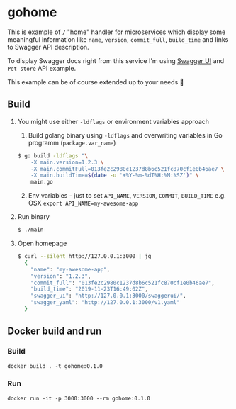 # gohome

This is example of `/` "home" handler for microservices which display some meaningful information like `name`, `version`, `commit_full`, `build_time` and links to Swagger API description.

To display Swagger docs right from this service I'm using [Swagger UI](https://github.com/swagger-api/swagger-ui) and `Pet store` API example.

This example can be of course extended up to your needs 🙂

## Build

1. You might use either `-ldflags` or environment variables approach
    1. Build golang binary using `-ldflags` and overwriting variables in Go programm (`package.var_name`)
    ```bash
    $ go build -ldflags "\
        -X main.version=1.2.3 \
        -X main.commitFull=013fe2c2980c1237d8b6c521fc870cf1e0b46ae7 \
        -X main.buildTime=$(date -u '+%Y-%m-%dT%H:%M:%SZ')" \
        main.go
    ```
    2. Env variables - just to set `API_NAME`, `VERSION`, `COMMIT`, `BUILD_TIME` e.g. OSX `export API_NAME=my-awesome-app`
2. Run binary
    ```bash
    $ ./main
    ```

3. Open homepage
    ```bash
    $ curl --silent http://127.0.0.1:3000 | jq
      {
        "name": "my-awesome-app",
        "version": "1.2.3",
        "commit_full": "013fe2c2980c1237d8b6c521fc870cf1e0b46ae7",
        "build_time": "2019-11-23T16:49:02Z",
        "swagger_ui": "http://127.0.0.1:3000/swaggerui/",
        "swagger_yaml": "http://127.0.0.1:3000/v1.yaml"
      }
    ```


## Docker build and run

### Build
```docker build . -t gohome:0.1.0```

### Run
```docker run -it -p 3000:3000 --rm gohome:0.1.0```

